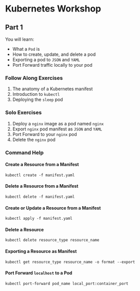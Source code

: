 # Kubernetes Workshop

## Part 1

You will learn:

- What a `Pod` is
- How to create, update, and delete a pod
- Exporting a pod to `JSON` and `YAML`
- Port Forward traffic locally to your pod

### Follow Along Exercises

1. The anatomy of a Kubernetes manifest
2. Introduction to `kubectl`
3. Deploying the `sleep` pod

### Solo Exercises

1. Deploy a `nginx` image as a pod named `nginx`
2. Export `nginx` pod manifest as `JSON` and `YAML`
3. Port Forward to your `nginx` pod
4. Delete the `nginx` pod

### Command Help

#### Create a Resource from a Manifest

```shell
kubectl create -f manifest.yaml
```

#### Delete a Resource from a Manifest

```shell
kubectl delete -f manifest.yaml
```

#### Create or Update a Resource from a Manifest

```shell
kubectl apply -f manifest.yaml
```

#### Delete a Resource

```shell
kubectl delete resource_type resource_name
```

#### Exporting a Resource as Manifest

```shell
kubectl get resource_type resource_name -o format --export
```

#### Port Forward `localhost` to a Pod

```shell
kubectl port-forward pod_name local_port:container_port
```
